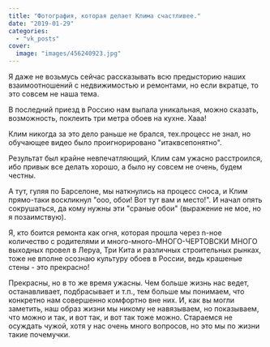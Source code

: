 ```yaml
---
title: "Фотография, которая делает Клима счастливее."
date: "2019-01-29"
categories: 
  - "vk_posts"
cover:
  image: "images/456240923.jpg"
---
```


Я даже не возьмусь сейчас рассказывать всю предысторию наших взаимоотношений с недвижимостью и ремонтами, но если вкратце, то это совсем не наша тема.

В последний приезд в Россию нам выпала уникальная, можно сказать, возможность, поклеить три метра обоев на кухне. Хааа!

<!--more-->

Клим никогда за это дело раньше не брался, тех.процесс не знал, но обучающее видео было проигнорировано "итаквсепонятно".

Результат был крайне невпечатляющий, Клим сам ужасно расстроился, ибо привык все делать хорошо, а было ну совсем не очень, будем честны.

А тут, гуляя по Барселоне, мы наткнулись на процесс сноса, и Клим прямо-таки воскликнул "ооо, обои! Вот тут вам и место!". И начал опять сокрушаться, да кому нужны эти "сраные обои" (выражение не мое, но я позаимствую).

Я, кто боится ремонта как огня, которая прошла через n-ное количество с родителями и много-много-МНОГО-ЧЕРТОВСКИ МНОГО выходных провел в Леруа, Три Кита и различных строительных рынках, тоже не вполне осознаю культуру обоев в России, ведь крашеные стены - это прекрасно!

Прекрасны, но в то же время ужасны. Чем больше жизнь нас ведет, останавливает, подбрасывает и т.п., тем больше мы понимаем, что конкретно нам совершенно комфортно вне них. И, как вы могли заметить, наш образ жизни мы никому не навязываем, но показываем, что можно и так, и вот так, и вот так тоже можно. Стараемся не осуждать чужой, хотя у нас очень много вопросов, но это мы по жизни такие почемучки.
